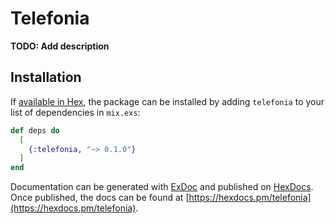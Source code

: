 # Telefonia

**TODO: Add description**

## Installation

If [available in Hex](https://hex.pm/docs/publish), the package can be installed
by adding `telefonia` to your list of dependencies in `mix.exs`:

```elixir
def deps do
  [
    {:telefonia, "~> 0.1.0"}
  ]
end
```

Documentation can be generated with [ExDoc](https://github.com/elixir-lang/ex_doc)
and published on [HexDocs](https://hexdocs.pm). Once published, the docs can
be found at [https://hexdocs.pm/telefonia](https://hexdocs.pm/telefonia).